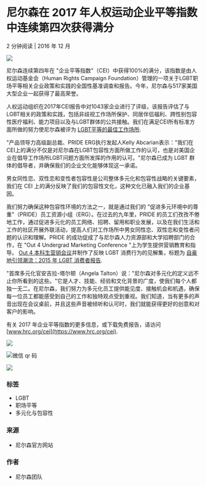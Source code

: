 # 尼尔森在 2017 年人权运动企业平等指数中连续第四次获得满分

2 分钟阅读 | 2016 年 12 月

![](/wp-content/uploads/sites/2/2016/12/PRIDE-MA-PRIDE-parade.png)

尼尔森连续第四年在 "企业平等指数"（CEI）中获得100%的满分，该指数是由人权运动基金会（Human Rights Campaign Foundation）管理的一项关于LGBT职场平等相关企业政策和实践的全国性基准调查和报告。今年，尼尔森与517家美国大型企业一起获得了最高荣誉。

人权运动组织在2017年CEI报告中对1043家企业进行了评级，该报告评估了与LGBT相关的政策和实践，包括非歧视工作场所保护、同居伴侣福利、跨性别包容性医疗福利、能力项目以及与LGBT群体的公共接触。我们在满足CEI所有标准方面所做的努力使尼尔森被评为 [LGBT平等的最佳工作场所](https://www.hrc.org/resources/best-places-to-work-2017).

"产品领导力高级副总裁、PRIDE ERG执行发起人Kelly Abcarian表示："我们在CEI上的满分不仅是对尼尔森在LGBT包容性方面所做工作的认可，也是对美国企业在倡导工作场所LGBT问题方面所发挥的作用的认可。"尼尔森已成为 LGBT 群体的倡导者，并确保我们的企业文化能够体现这一承诺。

男女同性恋、双性恋和变性者包容性是公司整体多元化和包容性战略的关键要素，我们在 CEI 上的满分反映了我们的包容性文化，这种文化已融入我们的企业基因。

我们努力确保这种包容性环境的方法之一，就是通过我们的 "促进多元环境中的尊重"（PRIDE）员工资源小组（ERG）。在过去的九年里，PRIDE 的员工们孜孜不倦地工作，通过促进多元化的员工网络、招聘、留用和职业发展，以及在我们生活和工作的社区开展外联活动，提高人们对工作场所中男女同性恋、双性恋和变性者问题的认识和理解。PRIDE 的成功促成了与尼尔森人力资源部和大学招聘部门的合作，在 "Out 4 Undergrad Marketing Conference "上为学生提供营销教育和指导。 [Out 4 本科生营销会议](/zh/nielsen-brings-marketing-education-and-mentorship-to-lgbtq-students/)并制作了反映 LGBT 消费行为的见解集，标题为 [自豪地引领潮流：2015 年 LGBT 消费者报告](https://www.nielsen.com/zh/us/insights/reports/2015/proudly-setting-trends-the-2015-lgbt-consumer-report.html).

"首席多元化官安吉拉-塔尔顿（Angela Talton）说："尼尔森对多元化的定义远不止你所看到的这些。"它是人才、技能、经验和文化背景的广度，使我们每个人都独一无二。在尼尔森，我们努力为多元化员工提供能见度、接触机会和机遇，确保每一位员工都能感受到自己的工作和独特观点受到重视。我们知道，当有更多的声音出现在会议桌前，并且这些声音被倾听和认可时，我们就能获得更好的创意和对客户的影响。

有关 2017 年企业平等指数的更多信息，或下载免费报告，请访问 [www.hrc.org/cei](https://www.hrc.org/cei).

![](https://pixel.wp.com/g.gif?v=ext&blog=197901765&post=668313&tz=0&srv=www.nielsen.com&hp=vip&j=1%3A14.3&host=www.nielsen.com&ref=&fcp=3093&rand=0.35006739104638096)

![微信 qr 码](https://www.nielsen.com/wp-content/plugins/nlsn-2021-blocks/frontend/qr-code.jpg)

![](https://www.nielsen.com/wp-content/uploads/sites/2/2021/10/bg2-1.jpeg)

### 标签
- LGBT
- 职场平等
- 多元化与包容性

### 来源
- 尼尔森官方网站

### 作者
- 尼尔森团队